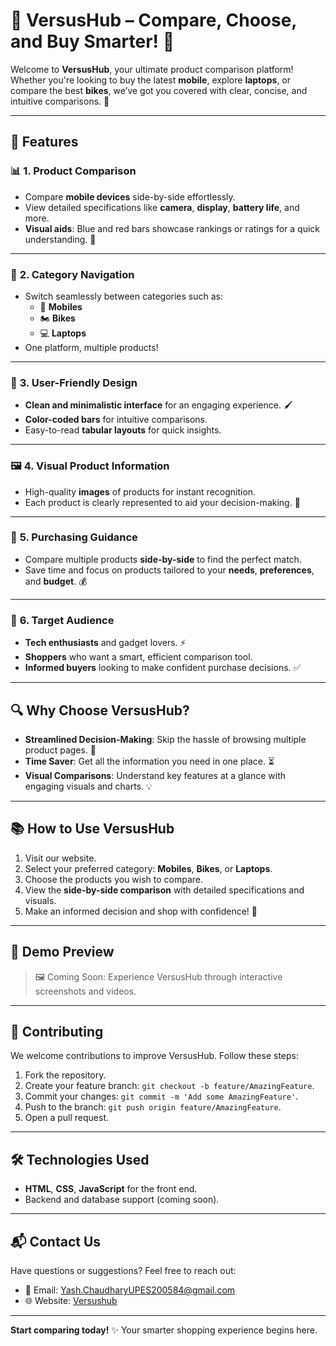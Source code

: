 # 🌟 **VersusHub** – Compare, Choose, and Buy Smarter! 🌟

Welcome to **VersusHub**, your ultimate product comparison platform! Whether you're looking to buy the latest **mobile**, explore **laptops**, or compare the best **bikes**, we’ve got you covered with clear, concise, and intuitive comparisons. 🚀

---

## 🚀 **Features**

### 📊 **1. Product Comparison**
- Compare **mobile devices** side-by-side effortlessly.
- View detailed specifications like **camera**, **display**, **battery life**, and more.
- **Visual aids**: Blue and red bars showcase rankings or ratings for a quick understanding. 🎯

---

### 📂 **2. Category Navigation**
- Switch seamlessly between categories such as:
  - 📱 **Mobiles**
  - 🏍️ **Bikes**
  - 💻 **Laptops**
- One platform, multiple products!

---

### 🎨 **3. User-Friendly Design**
- **Clean and minimalistic interface** for an engaging experience. 🖌️
- **Color-coded bars** for intuitive comparisons.
- Easy-to-read **tabular layouts** for quick insights.

---

### 🖼️ **4. Visual Product Information**
- High-quality **images** of products for instant recognition.
- Each product is clearly represented to aid your decision-making. 📸

---

### 🛒 **5. Purchasing Guidance**
- Compare multiple products **side-by-side** to find the perfect match.
- Save time and focus on products tailored to your **needs**, **preferences**, and **budget**. 💰

---

### 🎯 **6. Target Audience**
- **Tech enthusiasts** and gadget lovers. ⚡
- **Shoppers** who want a smart, efficient comparison tool.
- **Informed buyers** looking to make confident purchase decisions. ✅

---

## 🔍 **Why Choose VersusHub?**
- **Streamlined Decision-Making**: Skip the hassle of browsing multiple product pages. 🎉
- **Time Saver**: Get all the information you need in one place. ⏳
- **Visual Comparisons**: Understand key features at a glance with engaging visuals and charts. 💡

---

## 📚 **How to Use VersusHub**
1. Visit our website.
2. Select your preferred category: **Mobiles**, **Bikes**, or **Laptops**.
3. Choose the products you wish to compare.
4. View the **side-by-side comparison** with detailed specifications and visuals.
5. Make an informed decision and shop with confidence! 🛒

---

## 🌟 **Demo Preview**
> 🖼️ Coming Soon: Experience VersusHub through interactive screenshots and videos.

---

## 👥 **Contributing**
We welcome contributions to improve VersusHub. Follow these steps:
1. Fork the repository.
2. Create your feature branch: `git checkout -b feature/AmazingFeature`.
3. Commit your changes: `git commit -m 'Add some AmazingFeature'`.
4. Push to the branch: `git push origin feature/AmazingFeature`.
5. Open a pull request.

---

## 🛠️ **Technologies Used**
- **HTML**, **CSS**, **JavaScript** for the front end.
- Backend and database support (coming soon).

---

## 📬 **Contact Us**
Have questions or suggestions? Feel free to reach out:
- 📧 Email: Yash.ChaudharyUPES200584@gmail.com
- 🌐 Website: [Versushub](https://versushubs.surge.sh)

---

**Start comparing today!** ✨ Your smarter shopping experience begins here. 